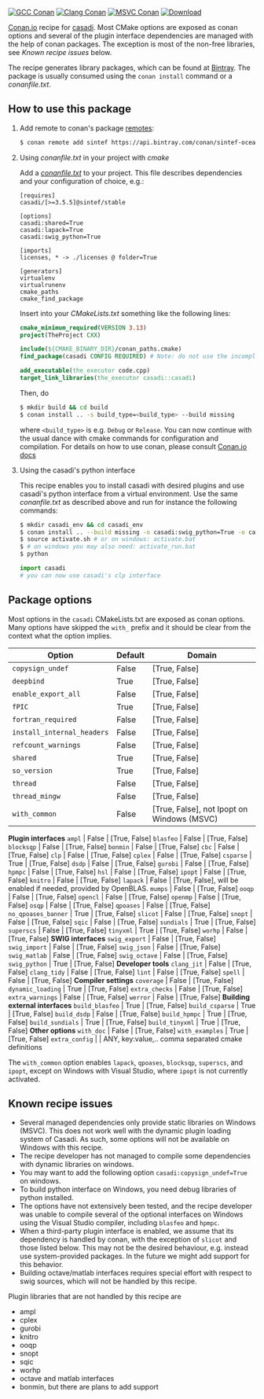 [![GCC Conan](https://github.com/sintef-ocean/conan-casadi/workflows/GCC%20Conan/badge.svg)](https://github.com/sintef-ocean/conan-casadi/actions?query=workflow%3A"GCC+Conan")
[![Clang Conan](https://github.com/sintef-ocean/conan-casadi/workflows/Clang%20Conan/badge.svg)](https://github.com/sintef-ocean/conan-casadi/actions?query=workflow%3A"Clang+Conan")
[![MSVC Conan](https://github.com/sintef-ocean/conan-casadi/workflows/MSVC%20Conan/badge.svg)](https://github.com/sintef-ocean/conan-casadi/actions?query=workflow%3A"MSVC+Conan")
[![Download](https://api.bintray.com/packages/sintef-ocean/conan/casadi%3Asintef/images/download.svg)](https://bintray.com/sintef-ocean/conan/casadi%3Asintef/_latestVersion)


[Conan.io](https://conan.io) recipe for [casadi](https://web.casadi.org/).
Most CMake options are exposed as conan options and several of the plugin interface
dependencies are managed with the help of conan packages. The exception is most of the
non-free libraries, see *Known recipe issues* below.

The recipe generates library packages, which can be found at [Bintray](https://bintray.com/sintef-ocean/conan/casadi%3Asintef).
The package is usually consumed using the `conan install` command or a *conanfile.txt*.

## How to use this package

1. Add remote to conan's package [remotes](https://docs.conan.io/en/latest/reference/commands/misc/remote.html?highlight=remotes):

   ```bash
   $ conan remote add sintef https://api.bintray.com/conan/sintef-ocean/conan
   ```

2. Using *conanfile.txt* in your project with *cmake*

   Add a [*conanfile.txt*](http://docs.conan.io/en/latest/reference/conanfile_txt.html) to your project. This file describes dependencies and your configuration of choice, e.g.:

   ```
   [requires]
   casadi/[>=3.5.5]@sintef/stable

   [options]
   casadi:shared=True
   casadi:lapack=True
   casadi:swig_python=True

   [imports]
   licenses, * -> ./licenses @ folder=True

   [generators]
   virtualenv
   virtualrunenv
   cmake_paths
   cmake_find_package
   ```

   Insert into your *CMakeLists.txt* something like the following lines:
   ```cmake
   cmake_minimum_required(VERSION 3.13)
   project(TheProject CXX)

   include(${CMAKE_BINARY_DIR}/conan_paths.cmake)
   find_package(casadi CONFIG REQUIRED) # Note: do not use the incomplete MODULE variant

   add_executable(the_executor code.cpp)
   target_link_libraries(the_executor casadi::casadi)
   ```
   Then, do
   ```bash
   $ mkdir build && cd build
   $ conan install .. -s build_type=<build_type> --build missing
   ```
   where `<build_type>` is e.g. `Debug` or `Release`.
   You can now continue with the usual dance with cmake commands for configuration and compilation. For details on how to use conan, please consult [Conan.io docs](http://docs.conan.io/en/latest/)

3. Using the casadi's python interface

   This recipe enables you to install casadi with desired plugins and use casadi's python
   interface from a virtual environment. Use the same *conanfile.txt* as described above and
   run for instance the following commands:
   ```bash
   $ mkdir casadi_env && cd casadi_env
   $ conan install .. --build missing -o casadi:swig_python=True -o casadi:clp=True
   $ source activate.sh # or on windows: activate.bat
   $ # on windows you may also need: activate_run.bat
   $ python
   ```

   ```python
   import casadi
   # you can now use casadi's clp interface
   ```

## Package options

  Most options in the `casadi` CMakeLists.txt are exposed as conan options. Many options
  have skipped the `with_` prefix and it should be clear from the context what the option
  implies.

Option | Default | Domain
---|---|---
`copysign_undef`      | False |     [True, False]
`deepbind`            | True  |     [True, False]
`enable_export_all`   | False |     [True, False]
`fPIC`                | True |      [True, False]
`fortran_required`    | False |     [True, False]
`install_internal_headers` | False | [True, False]
`refcount_warnings`   | False |     [True, False]
`shared`              | True  |     [True, False]
`so_version`          | True  |     [True, False]
`thread`              | False |     [True, False]
`thread_mingw`        | False |     [True, False]
`with_common`         | False |     [True, False], not Ipopt on Windows (MSVC)
**Plugin interfaces**
`ampl`                | False |     [True, False]
`blasfeo`             | False |     [True, False]
`blocksqp`            | False |     [True, False]
`bonmin`              | False |     [True, False]
`cbc`                 | False |     [True, False]
`clp`                 | False |     [True, False]
`cplex`               | False |     [True, False]
`csparse`             | True  |     [True, False]
`dsdp`                | False |     [True, False]
`gurobi`              | False |     [True, False]
`hpmpc`               | False |     [True, False]
`hsl`                 | False |     [True, False]
`ipopt`               | False |     [True, False]
`knitro`              | False |     [True, False]
`lapack`              | False |     [True, False], will be enabled if needed, provided by OpenBLAS.
`mumps`               | False |     [True, False]
`ooqp`                | False |     [True, False]
`opencl`              | False |     [True, False]
`openmp`              | False |     [True, False]
`osqp`                | False |     [True, False]
`qpoases`             | False |     [True, False]
`no_qpoases_banner`   | True  |     [True, False]
`slicot`              | False |     [True, False]
`snopt`               | False |     [True, False]
`sqic`                | False |     [True, False]
`sundials`            | True  |     [True, False]
`superscs`            | False |     [True, False]
`tinyxml`             | True  |     [True, False]
`worhp`               | False |     [True, False]
**SWIG interfaces**
`swig_export`         | False |     [True, False]
`swig_import`         | False |     [True, False]
`swig_json`           | False |     [True, False]
`swig_matlab`         | False |     [True, False]
`swig_octave`         | False |     [True, False]
`swig_python`         | True  |     [True, False]
**Developer tools**
`clang_jit`           | False |     [True, False]
`clang_tidy`          | False |     [True, False]
`lint`                | False |     [True, False]
`spell`               | False |     [True, False]
**Compiler settings**
`coverage`            | False |     [True, False]
`dynamic_loading`     | True  |     [True, False]
`extra_checks`        | False |     [True, False]
`extra_warnings`      | False |     [True, False]
`werror`              | False |     [True, False]
**Building external interfaces**
`build_blasfeo`       | True  |     [True, False]
`build_csparse`       | True  |     [True, False]
`build_dsdp`          | False |     [True, False]
`build_hpmpc`         | True  |     [True, False]
`build_sundials`      | True  |     [True, False]
`build_tinyxml`       | True  |     [True, False]
**Other options**
`with_doc`            | False |     [True, False]
`with_examples`       | True  |     [True, False]
`extra_config`        |  |     ANY, key:value,..  comma separated cmake definitions


The `with_common` option enables `lapack`, `qpoases`, `blocksqp`, `superscs`, and `ipopt`,
except on Windows with Visual Studio, where `ipopt` is not currently activated.

## Known recipe issues

  - Several managed dependencies only provide static libraries on Windows (MSVC).
  This does not work well with the dynamic plugin loading system of Casadi.
  As such, some options will not be available on Windows with this recipe.
  - The recipe developer has not managed to compile some dependencies with dynamic libraries on windows.
  - You may want to add the following option `casadi:copysign_undef=True` on windows.
  - To build python interface on Windows, you need debug libraries of python installed.
  - The options have not extensively been tested, and the recipe developer was
  unable to compile several of the optional interfaces on Windows using the Visual Studio
  compiler, including `blasfeo` and `hpmpc`.
  - When a third-party plugin interface is enabled, we assume that its dependency is handled
  by conan, with the exception of `slicot` and those listed below. This may not be the
  desired behaviour, e.g. instead use system-provided packages. In the future we might add
  support for this behavior.
  - Building octave/matlab interfaces requires special effort with respect to swig sources, which will not be handled by this recipe.

  Plugin libraries that are not handled by this recipe are
  - ampl
  - cplex
  - gurobi
  - knitro
  - ooqp
  - snopt
  - sqic
  - worhp
  - octave and matlab interfaces
  - bonmin, but there are plans to add support
